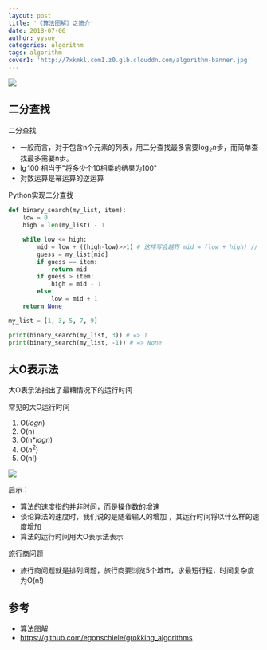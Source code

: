 ```yaml
---
layout: post
title: '《算法图解》之简介'
date: 2018-07-06
author: yysue
categories: algorithm
tags: algorithm
cover1: 'http://7xkmkl.com1.z0.glb.clouddn.com/algorithm-banner.jpg'
---
```


![](http://7xkmkl.com1.z0.glb.clouddn.com/algorithm-banner.jpg)

## 二分查找

二分查找

- 一般而言，对于包含n个元素的列表，用二分查找最多需要$\log_2 n$步，而简单查找最多需要n步。
- $\lg 100$ 相当于"将多少个10相乘的结果为100"
- 对数运算是幂运算的逆运算

Python实现二分查找

```python
def binary_search(my_list, item):
    low = 0
    high = len(my_list) - 1

    while low <= high:
        mid = low + ((high-low)>>1) # 这样写会越界 mid = (low + high) // 2
        guess = my_list[mid]
        if guess == item:
            return mid
        if guess > item:
            high = mid - 1
        else:
            low = mid + 1
    return None

my_list = [1, 3, 5, 7, 9]

print(binary_search(my_list, 3)) # => 1
print(binary_search(my_list, -1)) # => None
```

## 大O表示法

大O表示法指出了最糟情况下的运行时间

常见的大O运行时间

1. O($logn$)
2. O(n)
3. O(n*$log n$)
4. O($n^2$)
5. O(n!)

![](http://7xkmkl.com1.z0.glb.clouddn.com/2018-07-05_235727.png)

启示：

- 算法的速度指的并非时间，而是操作数的增速
- 谈论算法的速度时，我们说的是随着输入的增加 ，其运行时间将以什么样的速度增加
- 算法的运行时间用大O表示法表示

旅行商问题

- 旅行商问题就是排列问题，旅行商要浏览5个城市，求最短行程，时间复杂度为O(n!)

## 参考

- [算法图解](https://zhuanlan.zhihu.com/p/26564380)
- https://github.com/egonschiele/grokking_algorithms